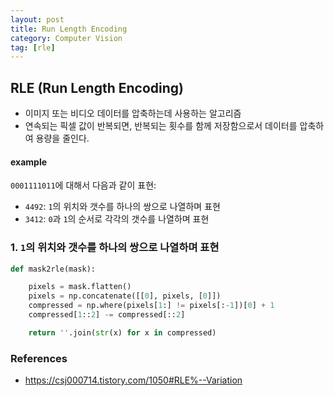```yaml
---
layout: post
title: Run Length Encoding
category: Computer Vision
tag: [rle]
---
```


## RLE (Run Length Encoding)

- 이미지 또는 비디오 데이터를 압축하는데 사용하는 알고리즘
- 연속되는 픽셀 값이 반복되면, 반복되는 횟수를 함께 저장함으로서 데이터를 압축하여 용량을 줄인다.


#### example

`0001111011`에 대해서 다음과 같이 표현:
- `4492`: `1`의 위치와 갯수를 하나의 쌍으로 나열하며 표현
- `3412`: `0`과 `1`의 순서로 각각의 갯수를 나열하며 표현

### 1. `1`의 위치와 갯수를 하나의 쌍으로 나열하며 표현

```python
def mask2rle(mask):

    pixels = mask.flatten()
    pixels = np.concatenate([[0], pixels, [0]])
    compressed = np.where(pixels[1:] != pixels[:-1])[0] + 1
    compressed[1::2] -= compressed[::2]

    return ''.join(str(x) for x in compressed)
```

### References
- https://csj000714.tistory.com/1050#RLE%--Variation